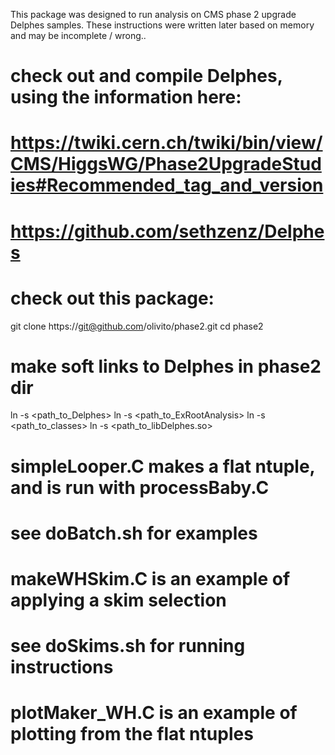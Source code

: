 This package was designed to run analysis on CMS phase 2 upgrade Delphes samples.  These instructions were written later based on memory and may be incomplete / wrong..

# check out and compile Delphes, using the information here:
# https://twiki.cern.ch/twiki/bin/view/CMS/HiggsWG/Phase2UpgradeStudies#Recommended_tag_and_version
# https://github.com/sethzenz/Delphes

# check out this package:
git clone https://git@github.com/olivito/phase2.git
cd phase2

# make soft links to Delphes in phase2 dir
ln -s <path_to_Delphes>
ln -s <path_to_ExRootAnalysis>
ln -s <path_to_classes>
ln -s <path_to_libDelphes.so>

# simpleLooper.C makes a flat ntuple, and is run with processBaby.C
#  see doBatch.sh for examples

# makeWHSkim.C is an example of applying a skim selection
#  see doSkims.sh for running instructions

# plotMaker_WH.C is an example of plotting from the flat ntuples

